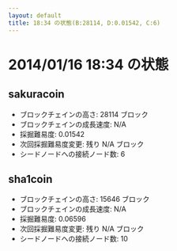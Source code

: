 ```yaml
---
layout: default
title: 18:34 の状態(B:28114, D:0.01542, C:6)
---
```

# 2014/01/16 18:34 の状態

## sakuracoin
* ブロックチェインの高さ: 28114 ブロック
* ブロックチェインの成長速度: N/A
* 採掘難易度: 0.01542
* 次回採掘難易度変更: 残り N/A ブロック
* シードノードへの接続ノード数: 6

## sha1coin
* ブロックチェインの高さ: 15646 ブロック
* ブロックチェインの成長速度: N/A
* 採掘難易度: 0.06596
* 次回採掘難易度変更: 残り N/A ブロック
* シードノードへの接続ノード数: 10